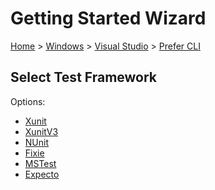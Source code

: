# Getting Started Wizard

[Home](/docs/wiz/readme.md) > [Windows](Windows.md) > [Visual Studio](Windows_VisualStudio.md) > [Prefer CLI](Windows_VisualStudio_Cli.md)

## Select Test Framework

Options:
 * [Xunit](Windows_VisualStudio_Cli_Xunit.md)
 * [XunitV3](Windows_VisualStudio_Cli_XunitV3.md)
 * [NUnit](Windows_VisualStudio_Cli_NUnit.md)
 * [Fixie](Windows_VisualStudio_Cli_Fixie.md)
 * [MSTest](Windows_VisualStudio_Cli_MSTest.md)
 * [Expecto](Windows_VisualStudio_Cli_Expecto.md)
